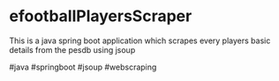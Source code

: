 # efootballPlayersScraper
This is a java spring boot application which scrapes every players basic details from the pesdb using jsoup

#java #springboot #jsoup #webscraping
